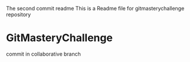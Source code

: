 The second commit readme
This is a Readme file for gitmasterychallenge repository

# GitMasteryChallenge
commit in collaborative branch
